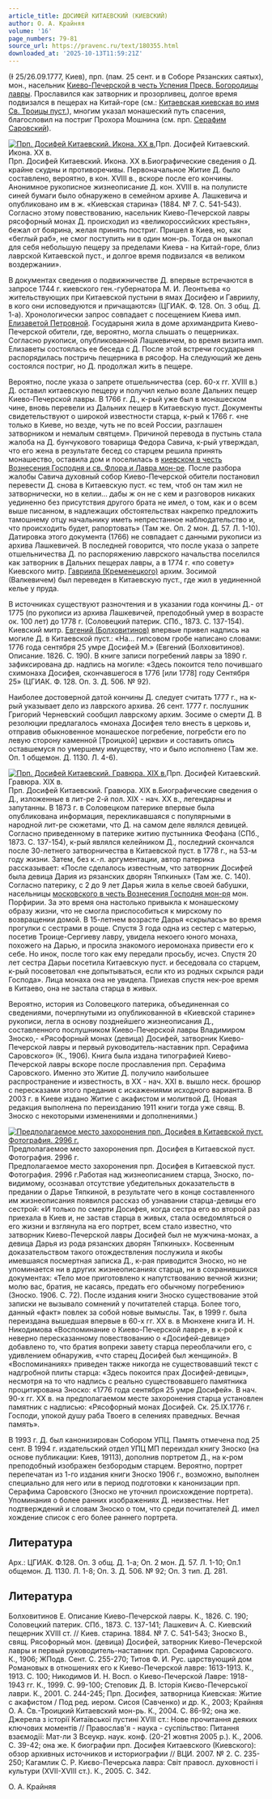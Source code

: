 ```yaml
---
article_title: ДОСИФЕЙ КИТАЕВСКИЙ (КИЕВСКИЙ)
author: О. А. Крайняя
volume: '16'
page_numbers: 79-81
source_url: https://pravenc.ru/text/180355.html
downloaded_at: '2025-10-13T11:59:21Z'
---
```


(Ɨ 25/26.09.1777, Киев), прп. (пам. 25 сент. и в Соборе Рязанских саятых), мон., насельник [Киево-Печерской в честь Успения Пресв. Богородицы лавры](<https://pravenc.ru/text/Киево-Печерской в честь Успения Пресв  Богородицы лавры.html>). Прославился как затворник и прозорливец, долгое время подвизался в пещерах на Китай-горе (см.: [Китаевская киевская во имя Св. Троицы пуст.](<https://pravenc.ru/text/Китаевская киевская во имя Св  Троицы пуст .html>)), многим указал монашеский путь спасения, благословил на постриг Прохора Мошнина (см. прп. [Серафим Саровский](<https://pravenc.ru/text/Серафим Саровский.html>)).

[![Прп. Досифей Китаевский. Икона. XX в.](https://pravenc.ru/data/500/485/1234/i200.jpg "Кликните для увеличения картинки")](https://pravenc.ru/data/500/485/1234/i400.jpg)Прп. Досифей Китаевский. Икона. XX в.  
Прп. Досифей Китаевский. Икона. XX в.Биографические сведения о Д. крайне скудны и противоречивы. Первоначальное Житие Д. было составлено, вероятно, в кон. ХVIII в., вскоре после его кончины. Анонимное рукописное жизнеописание Д. кон. ХVIII в. на полулисте синей бумаги было обнаружено в семейном архиве А. Лашкевича и опубликовано им в ж. «Киевская старина» (1884. № 7. С. 541-543). Согласно этому повествованию, насельник Киево-Печерской лавры рясофорный монах Д. происходил из «великороссийских крестьян», бежал от боярина, желая принять постриг. Пришел в Киев, но, как «беглый раб», не смог поступить ни в один мон-рь. Тогда он выкопал для себя небольшую пещеру за пределами Киева - на Китай-горе, близ лаврской Китаевской пуст., и долгое время подвизался «в великом воздержании».

В документах сведения о подвижничестве Д. впервые встречаются в запросе 1744 г. киевского ген.-губернатора М. И. Леонтьева «о жительствующих при Китаевской пустыни в ямах Досифею и Гавриилу, в кого они исповедуются и причащаются» (ЦГИАК. Ф. 128. Оп. 3 общ. Д. 1-а). Хронологически запрос совпадает с посещением Киева имп. [Елизаветой Петровной](<https://pravenc.ru/text/Елизаветой Петровной.html>). Государыня жила в доме архимандрита Киево-Печерской обители, где, вероятно, могла слышать о пещерниках. Согласно рукописи, опубликованной Лашкевичем, во время визита имп. Елизаветы состоялась ее беседа с Д. После этой встречи государыня распорядилась постричь пещерника в рясофор. На следующий же день состоялся постриг, но Д. продолжал жить в пещере.

Вероятно, после указа о запрете отшельничества (сер. 60-х гг. XVIII в.) Д. оставил китаевскую пещеру и получил келью возле Дальних пещер Киево-Печерской лавры. В 1766 г. Д., к-рый уже был в монашеском чине, вновь перевели из Дальних пещер в Китаевскую пуст. Документы свидетельствуют о широкой известности старца, к-рый к 1766 г. «не только в Киеве, но везде, чуть не по всей России, разглашен затворником и немалым святцем». Причиной перевода в пустынь стала жалоба на Д. бунчукового товарища Федора Савича, к-рый утверждал, что его жена в результате бесед со старцем решила принять монашество, оставила дом и поселилась в [киевском в честь Вознесения Господня и св. Флора и Лавра мон-ре](<https://pravenc.ru/text/киевском в честь Вознесения Господня и св  Флора и Лавра мон-ре.html>). После разбора жалобы Савича духовный собор Киево-Печерской обители постановил перевести Д. снова в Китаевскую пуст. «с тем, чтоб он там жил не затворнически, но в келии… дабы ж он не с кем и разговоров никаких уединенно без присутствия другого брата не имел, о том, как и о всем выше писанном, в надлежащих обстоятельствах накрепко предложить тамошнему отцу начальнику иметь непрестанное наблюдательство и, что происходить будет, рапортовать» (Там же. Оп. 2 мон. Д. 57. Л. 1-10). Датировка этого документа (1766) не совпадает с данными рукописи из архива Лашкевичей. В последней говорится, что после указа о запрете отшельничества Д. по распоряжению лаврского начальства поселился как затворник в Дальних пещерах лавры, а в 1774 г. «по совету» Киевского митр. [Гавриила (Кременецкого)](<https://pravenc.ru/text/Гавриила (Кременецкого).html>) архим. Зосимой (Валкевичем) был переведен в Китаевскую пуст., где жил в уединенной келье у пруда.

В источниках существуют разночтения и в указании года кончины Д.- от 1775 (по рукописи из архива Лашкевичей, преподобный умер в возрасте ок. 100 лет) до 1778 г. (Соловецкий патерик. СПб., 1873. С. 137-154). Киевский митр. [Евгений (Болховитинов)](<https://pravenc.ru/text/Евгений (Болховитинов).html>) впервые привел надпись на могиле Д. в Китаевской пуст.: «На… гипсовом гробе написано словами: 1776 года сентября 25 умре Досифей М.» (Евгений (Болховитинов). Описание. 1826. С. 190). В книге записи погребений лавры за 1890 г. зафиксирована др. надпись на могиле: «Здесь покоится тело почившаго схимонаха Досифея, скончавшегося в 1776 [или 1778] году Сентября 25» (ЦГИАК. Ф. 128. Оп. 3. Д. 506. № 92).

Наиболее достоверной датой кончины Д. следует считать 1777 г., на к-рый указывает дело из лаврского архива. 26 сент. 1777 г. послушник Григорий Черневский сообщил лаврскому архим. Зосиме о смерти Д. В резолюции предлагалось «монаха Досифея тело внесть в церковь и, отправив обыкновенное монашеское погребение, погребсти его по левую сторону каменной [Троицкой] церкви» и составить опись оставшемуся по умершему имуществу, что и было исполнено (Там же. Оп. 1 общемон. Д. 1130. Л. 4-6).

[![Прп. Досифей Китаевский. Гравюра. XIX в.](https://pravenc.ru/data/143/486/1234/i200.jpg "Кликните для увеличения картинки")](https://pravenc.ru/data/143/486/1234/i400.jpg)Прп. Досифей Китаевский. Гравюра. XIX в.  
Прп. Досифей Китаевский. Гравюра. XIX в.Биографические сведения о Д., изложенные в лит-ре 2-й пол. ХIХ - нач. ХХ в., легендарны и запутанны. В 1873 г. в Соловецком патерике впервые была опубликована информация, перекликавшаяся с популярными в народной лит-ре сюжетами, что Д. на самом деле являлся девицей. Согласно приведенному в патерике житию пустынника Феофана (СПб., 1873. С. 137-154), к-рый являлся келейником Д., последний скончался после 30-летнего затворничества в Китаевской пуст. в 1778 г., на 53-м году жизни. Затем, без к.-л. аргументации, автор патерика рассказывает: «После сделалось известным, что затворник Досифей была девица Дария из рязанских дворян Тяпкиных» (Там же. С. 140). Согласно патерику, с 2 до 9 лет Дарья жила в келье своей бабушки, насельницы [московского в честь Вознесения Господня мон-ря](<https://pravenc.ru/text/МОСКОВСКИЙ В ЧЕСТЬ ВОЗНЕСЕНИЯ ГОСПОДНЯ ЖЕНСКИЙ МОНАСТЫРЬ.html>) мон. Порфирии. За это время она настолько привыкла к монашескому образу жизни, что не смогла приспособиться к мирскому по возвращении домой. В 15-летнем возрасте Дарья «скрылась» во время прогулки с сестрами в роще. Спустя 3 года одна из сестер с матерью, посетив Троице-Сергиеву лавру, увидела некоего юного монаха, похожего на Дарью, и просила знакомого иеромонаха привести его к себе. Но инок, после того как ему передали просьбу, исчез. Спустя 20 лет сестра Дарьи посетила Китаевскую пуст. и беседовала со старцем, к-рый посоветовал «не допытываться, если кто из родных скрылся ради Господа». Лица монаха она не увидела. Приехав спустя нек-рое время в Китаево, она не застала старца в живых.

Вероятно, история из Соловецкого патерика, объединенная со сведениями, почерпнутыми из опубликованной в «Киевской старине» рукописи, легла в основу позднейшего жизнеописания Д., составленного послушником Киево-Печерской лавры Владимиром Зноско,- «Рясофорный монах (девица) Досифей, затворник Киево-Печерской лавры и первый руководитель-наставник прп. Серафима Саровского» (К., 1906). Книга была издана типографией Киево-Печерской лавры вскоре после прославления прп. Серафима Саровского. Именно это Житие Д. получило наибольшее распространение и известность, в ХХ - нач. ХХI в. вышло неск. брошюр с пересказами этого предания с искажениями исходного варианта. В 2003 г. в Киеве издано Житие с акафистом и молитвой Д. (Новая редакция выполнена по переизданию 1911 книги тогда уже свящ. В. Зноско с некоторыми изменениями и дополнениями.)

[![Предполагаемое место захоронения прп. Досифея в Китаевской пуст. Фотография. 2996 г.](https://pravenc.ru/data/775/485/1234/i200.jpg "Кликните для увеличения картинки")](https://pravenc.ru/data/775/485/1234/i400.jpg)Предполагаемое место захоронения прп. Досифея в Китаевской пуст. Фотография. 2996 г.  
Предполагаемое место захоронения прп. Досифея в Китаевской пуст. Фотография. 2996 г.Работая над жизнеописанием старца, Зноско, по-видимому, осознавал отсутствие убедительных доказательств в предании о Дарье Тяпкиной, в результате чего в конце составленного им жизнеописания появился рассказ об узнавании старца-девицы его сестрой: «И только по смерти Досифея, когда сестра его во второй раз приехала в Киев и, не застав старца в живых, стала осведомляться о его жизни и взглянула на его портрет, всем стало известно, что затворник Киево-Печерской лавры Досифей был не мужчина-монах, а девица Дарья из рода рязанских дворян Тяпкиных». Косвенным доказательством такого отождествления послужила и якобы имевшаяся посмертная записка Д., к-рая приводится Зноско, но не упоминается ни в других жизнеописаниях старца, ни в сохранившихся документах: «Тело мое приготовлено к напутствованию вечной жизни; молю вас, братия, не касаясь, предать его обычному погребению» (Зноско. 1906. С. 72). После издания книги Зноско существование этой записки не вызывало сомнений у почитателей старца. Более того, данный «факт» повлек за собой новые вымыслы. Так, в 1999 г. была переиздана вышедшая впервые в 60-х гг. XX в. в Мюнхене книга И. Н. Никодимова «Воспоминание о Киево-Печерской лавре», в к-рой к неверно пересказанному повествованию о «Досифей-девице» добавлено то, что братия вопреки завету старца переоблачили его, с удивлением обнаружив, «что старец Досифей был женщиной». В «Воспоминаниях» приведен также никогда не существовавший текст с надгробной плиты старца: «Здесь покоится прах Досифей-девицы», несмотря на то что надпись с реально существовавшего памятника процитирована Зноско: «1776 года сентября 25 умре Досифей». В нач. 90-х гг. XX в. на предполагаемом месте захоронения старца установлен памятник с надписью: «Рясофорный монах Досифей. Ск. 25.IX.1776 г. Господи, упокой душу раба Твоего в селениях праведных. Вечная память».

В 1993 г. Д. был канонизирован Собором УПЦ. Память отмечена под 25 сент. В 1994 г. издательский отдел УПЦ МП переиздал книгу Зноско (на основе публикации: Киев, 19113), дополнив портретом Д., на к-ром преподобный изображен безбородым старцем. Вероятно, портрет перепечатан из 1-го издания книги Зноско 1906 г., возможно, выполнен специально для него или в период подготовки к канонизации прп. Серафима Саровского (Зноско не уточнил происхождение портрета). Упоминания о более ранних изображениях Д. неизвестны. Нет подтверждений и словам Зноско о том, что среди почитателей Д. имел хождение список с его более раннего портрета.

## Литература

Арх.: ЦГИАК. Ф.128. Оп. 3 общ. Д. 1-а; Оп. 2 мон. Д. 57. Л. 1-10; Оп.1 общемон. Д. 1130. Л. 1-8; Оп. 3. Д. 506. № 92; Оп. 3 тип. Д. 281.

## Литература

Болховитинов Е. Описание Киево-Печерской лавры. К., 1826. С. 190; Соловецкий патерик. СПб., 1873. С. 137-141; Лашкевич А. C. Киевский пещерник ХVIII ст. // Киев. старина. 1884. № 7. С. 541-543; Зноско В., свящ. Рясофорный мон. (девица) Досифей, затворник Киево-Печерской лавры и первый руководитель-наставник прп. Серафима Саровского. К., 1906; ЖПодв. Сент. С. 255-270; Титов Ф. И. Рус. царствующий дом Романовых в отношениях его к Киево-Печерской лавре: 1613-1913. К., 1913. С. 100; Никодимов И. Н. Восп. о Киево-Печерской Лавре: 1918-1943 гг. К., 1999. С. 99-100; Степовик Д. В. Iсторiя Києво-Печерськоï лаври. К., 2001. С. 244-245; Прп. Досифея, затворница Киевская: Житие с акафистом / Под ред. иером. Сисоя (Савченко) и др. К., 2003; Крайняя О. А. Св.-Троицкий Китаевский мон-рь. К., 2004. С. 86-92; она же. Джерела з iсторiï Китаïвськоï пустинi ХVIII ст.: Нове прочитання деяких ключових моментiв // Православ'я - наука - суспiльство: Питання взаємодiï: Мат-ли 3 Всеукр. наук. конф. (20-21 жовтня 2005 р.). К., 2006. С. 39-42; она же. К биографии прп. Досифея Китаевского (Киевского): обзор архивных источников и историографии // ВЦИ. 2007. № 2. С. 235-250; Кагамлик С. Р. Києво-Печерська лавра: Свiт правосл. духовностi i культури (ХVII-ХVIII ст.). К., 2005. С. 342.

О. А. Крайняя
